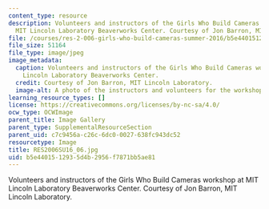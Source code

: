 ```yaml
---
content_type: resource
description: Volunteers and instructors of the Girls Who Build Cameras workshop at
  MIT Lincoln Laboratory Beaverworks Center. Courtesy of Jon Barron, MIT Lincoln Laboratory.
file: /courses/res-2-006-girls-who-build-cameras-summer-2016/b5e4401512935d4b2956f7871bb5ae81_RES2006SU16_06.jpg
file_size: 51164
file_type: image/jpeg
image_metadata:
  caption: Volunteers and instructors of the Girls Who Build Cameras workshop at MIT
    Lincoln Laboratory Beaverworks Center.
  credit: Courtesy of Jon Barron, MIT Lincoln Laboratory.
  image-alt: A photo of the instructors and volunteers for the workshop.
learning_resource_types: []
license: https://creativecommons.org/licenses/by-nc-sa/4.0/
ocw_type: OCWImage
parent_title: Image Gallery
parent_type: SupplementalResourceSection
parent_uid: c7c9456a-c26c-6dc0-0027-638fc943dc52
resourcetype: Image
title: RES2006SU16_06.jpg
uid: b5e44015-1293-5d4b-2956-f7871bb5ae81
---
```

Volunteers and instructors of the Girls Who Build Cameras workshop at MIT Lincoln Laboratory Beaverworks Center. Courtesy of Jon Barron, MIT Lincoln Laboratory.